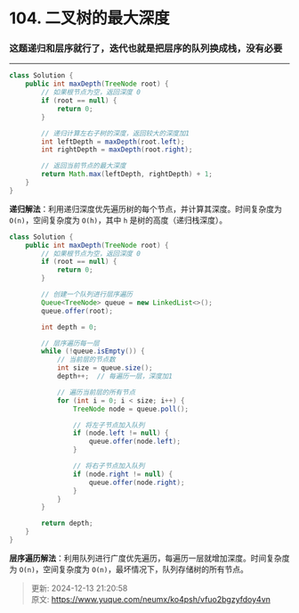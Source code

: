 # 104. 二叉树的最大深度

### 这题递归和层序就行了，迭代也就是把层序的队列换成栈，没有必要
---

```java
class Solution {
    public int maxDepth(TreeNode root) {
        // 如果根节点为空，返回深度 0
        if (root == null) {
            return 0;
        }

        // 递归计算左右子树的深度，返回较大的深度加1
        int leftDepth = maxDepth(root.left);
        int rightDepth = maxDepth(root.right);

        // 返回当前节点的最大深度
        return Math.max(leftDepth, rightDepth) + 1;
    }
}

```

**递归解法**：利用递归深度优先遍历树的每个节点，并计算其深度。时间复杂度为 `O(n)`，空间复杂度为 `O(h)`，其中 `h` 是树的高度（递归栈深度）。  

```java
class Solution {
    public int maxDepth(TreeNode root) {
        // 如果根节点为空，返回深度 0
        if (root == null) {
            return 0;
        }

        // 创建一个队列进行层序遍历
        Queue<TreeNode> queue = new LinkedList<>();
        queue.offer(root);

        int depth = 0;

        // 层序遍历每一层
        while (!queue.isEmpty()) {
            // 当前层的节点数
            int size = queue.size();
            depth++;  // 每遍历一层，深度加1

            // 遍历当前层的所有节点
            for (int i = 0; i < size; i++) {
                TreeNode node = queue.poll();

                // 将左子节点加入队列
                if (node.left != null) {
                    queue.offer(node.left);
                }

                // 将右子节点加入队列
                if (node.right != null) {
                    queue.offer(node.right);
                }
            }
        }

        return depth;
    }
}

```

**层序遍历解法**：利用队列进行广度优先遍历，每遍历一层就增加深度。时间复杂度为 `O(n)`，空间复杂度为 `O(n)`，最坏情况下，队列存储树的所有节点。  



> 更新: 2024-12-13 21:20:58  
> 原文: <https://www.yuque.com/neumx/ko4psh/vfuo2bgzyfdoy4vn>